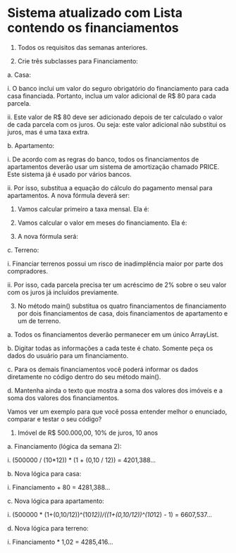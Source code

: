 # Sistema atualizado com Lista contendo os financiamentos #

1. Todos os requisitos das semanas anteriores.

2. Crie três subclasses para Financiamento:

a. Casa:

i. O banco inclui um valor do seguro obrigatório do financiamento para cada casa financiada. Portanto, inclua um valor adicional de R$ 80 para cada parcela.

ii. Este valor de R$ 80 deve ser adicionado depois de ter calculado o valor de cada parcela com os juros. Ou seja: este valor adicional não substitui os juros, mas é uma taxa extra.

b. Apartamento:

i. De acordo com as regras do banco, todos os financiamentos de apartamentos deverão usar um sistema de amortização chamado PRICE. Este sistema já é usado por vários bancos.

ii. Por isso, substitua a equação do cálculo do pagamento mensal para apartamentos. A nova fórmula deverá ser:

1. Vamos calcular primeiro a taxa mensal. Ela é: 
 
 

2. Vamos calcular o valor em meses do financiamento. Ela é: 

3. A nova fórmula será: 
 
 

c. Terreno:

i. Financiar terrenos possui um risco de inadimplência maior por parte dos compradores.

ii. Por isso, cada parcela precisa ter um acréscimo de 2% sobre o seu valor com os juros já incluídos previamente.

3. No método main() substitua os quatro financiamentos de financiamento por dois financiamentos de casa, dois financiamentos de apartamento e um de terreno.

a. Todos os financiamentos deverão permanecer em um único ArrayList.

b. Digitar todas as informações a cada teste é chato. Somente peça os dados do usuário para um financiamento.

c. Para os demais financiamentos você poderá informar os dados diretamente no código dentro do seu método main().

d. Mantenha ainda o texto que mostra a soma dos valores dos imóveis e a soma dos valores dos financiamentos.





Vamos ver um exemplo para que você possa entender melhor o enunciado, comparar e testar o seu código?

1. Imóvel de R$ 500.000,00, 10% de juros, 10 anos

a. Financiamento (lógica da semana 2):

i. (500000 / (10*12)) * (1 + (0,10 / 12)) = 4201,388...

b. Nova lógica para casa:

i. Financiamento + 80 = 4281,388...

c. Nova lógica para apartamento:

i. (500000 * (1+(0,10/12))^(10*12))/((1+(0,10/12))^(10*12) - 1) = 6607,537…

d. Nova lógica para terreno:

i. Financiamento * 1,02 = 4285,416...
